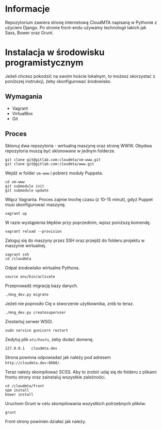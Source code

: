 # Informacje
Repozytorium zawiera stronę internetową CloudMTA napisaną w Pythonie z użyciem Django. Po stronie front-endu używamy technologii takich jak Sass, Bower oraz Grunt.

# Instalacja w środowisku programistycznym
Jeżeli chcesz pokodzić na swoim hoście lokalnym, to możesz skorzystać z poniższej instrukcji, żeby skonfigurować środowisko.
## Wymagania
* Vagrant
* VirtualBox
* Git

## Proces
Sklonuj dwa repozytoria - wirtualną maszynę oraz stronę WWW. Obydwa repozytoria muszą być sklonowane w jednym folderze.
```
git clone git@gitlab.com:cloudmta/vm-www.git
git clone git@gitlab.com:cloudmta/www.git
```

Wejdź w folder `vm-www` i pobierz moduły Puppeta.
```
cd vm-www
git submodule init
git submodule update
```

Włącz Vagranta. Proces zajmie trochę czasu (z 10-15 minut), gdyż Puppet musi skonfigurować maszynę.
```
vagrant up
```

W razie wystąpienia błędów przy poprzednim, wpisz poniższą komendę.
```
vagrant reload --provision
```

Zaloguj się do maszyny przez SSH oraz przejdź do folderu projektu w maszynie wirtualnej.
```
vagrant ssh
cd /cloudmta
```

Odpal środowisko wirtualne Pythona.
```
source env/bin/activate
```

Przeprowadź migrację bazy danych.
```
./mng_dev.py migrate
```

Jeżeli nie poprosiło Cię o stworzenie użytkownika, zrób to teraz.
```
./mng_dev.py createsuperuser
```

Zrestartuj serwer WSGI.
```
sudo service gunicorn restart
```

Zedytuj plik `etc/hosts`, żeby dodać domenę.
```
127.0.0.1   cloudmta.dev
```

Strona powinna odpowiadać jak należy pod adresem `http://cloudmta.dev:8080/`.

Teraz należy skompilować SCSS. Aby to zrobić udaj się do folderu z plikami frontu strony oraz zainstaluj wszystkie zależności.
```
cd /cloudmta/front
npm install
bower install
```

Uruchom Grunt w celu skompilowania wszystkich potrzebnych plików.
```
grunt
```

Front strony powinien działać jak należy.